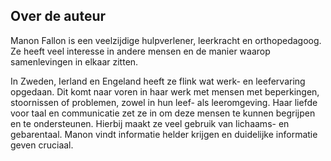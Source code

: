 <span id="calibre_link-1" class="calibre1"></span>Over de auteur<span id="calibre_link-76" class="calibre1"></span>
-------------------------------------------------------------------------------------------------------------------

Manon Fallon is een veelzijdige hulpverlener, leerkracht en orthopedagoog. Ze heeft veel interesse in andere mensen en de manier waarop samenlevingen in elkaar zitten.

In Zweden, Ierland en Engeland heeft ze flink wat werk- en leefervaring opgedaan. Dit komt naar voren in haar werk met mensen met beperkingen, stoornissen of problemen, zowel in hun leef- als leeromgeving. Haar liefde voor taal en communicatie zet ze in om deze mensen te kunnen begrijpen en te ondersteunen. Hierbij maakt ze veel gebruik van lichaams- en gebarentaal. Manon vindt informatie helder krijgen en duidelijke informatie geven cruciaal.
